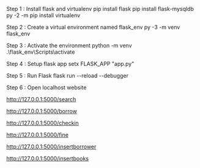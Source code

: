 Step 1 : Install flask and virtualenv
pip install flask
pip install flask-mysqldb
py -2 -m pip install virtualenv

Step 2 : Create a virtual environment named flask_env
py -3 -m venv flask_env

Step 3 : Activate the environment
python -m venv .\flask_env\Scripts\activate

Step 4 : Setup flask app
setx FLASK_APP "app.py"

Step 5 : Run Flask
flask run --reload --debugger

Step 6 : Open localhost website

http://127.0.0.1:5000/search

http://127.0.0.1:5000/borrow

http://127.0.0.1:5000/checkin

http://127.0.0.1:5000/fine

http://127.0.0.1:5000/insertborrower

http://127.0.0.1:5000/insertbooks
 






